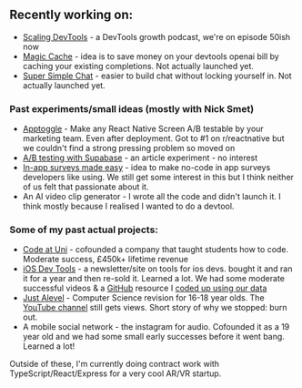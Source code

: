 ## Recently working on: 
* [Scaling DevTools](https://podcast.scalingdevtools.com/) - a DevTools growth podcast, we're on episode 50ish now
* [Magic Cache](https://github.com/bitreach/magic-cache) - idea is to save money on your devtools openai bill by caching your existing completions. Not actually launched yet. 
* [Super Simple Chat](https://github.com/jackbridger/super-simple-chat) - easier to build chat without locking yourself in. Not actually launched yet. 

### Past experiments/small ideas (mostly with Nick Smet)
* [Apptoggle](https://apptoggle.com/) - Make any React Native Screen A/B testable by your marketing team. Even after deployment. Got to #1 on r/reactnative but we couldn't find a strong pressing problem so moved on
* [A/B testing with Supabase](https://dev.to/jacksbridger/ab-split-your-users-with-supabase-kco) - an article experiment - no interest
* [In-app surveys made easy](https://surveyloop.co/) - idea to make no-code in app surveys developers like using. We still get some interest in this but I think neither of us felt that passionate about it.
* An AI video clip generator - I wrote all the code and didn't launch it. I think mostly because I realised I wanted to do a devtool.

### Some of my past actual projects:
* [Code at Uni](https://www.codeatuni.com/) - cofounded a company that taught students how to code. Moderate success, £450k+ lifetime revenue
* [iOS Dev Tools](https://iosdev.tools/) - a newsletter/site on tools for ios devs. bought it and ran it for a year and then re-sold it. Learned a lot. We had some moderate successful videos & a [GitHub](https://github.com/ios-dev-tools/awesome-ios-dev-tools?ref=blog.scalingdevtools.com) resource I [coded up using our data](https://blog.scalingdevtools.com/code-as-marketing-an-experiment/)
* [Just Alevel](https://justalevel.com/) - Computer Science revision for 16-18 year olds. The [YouTube channel](https://www.youtube.com/@justalevel5639) still gets views. Short story of why we stopped: burn out. 
* A mobile social network - the instagram for audio. Cofounded it as a 19 year old and we had some small early successes before it went bang. Learned a lot!

Outside of these, I'm currently doing contract work with TypeScript/React/Express for a very cool AR/VR startup.  
